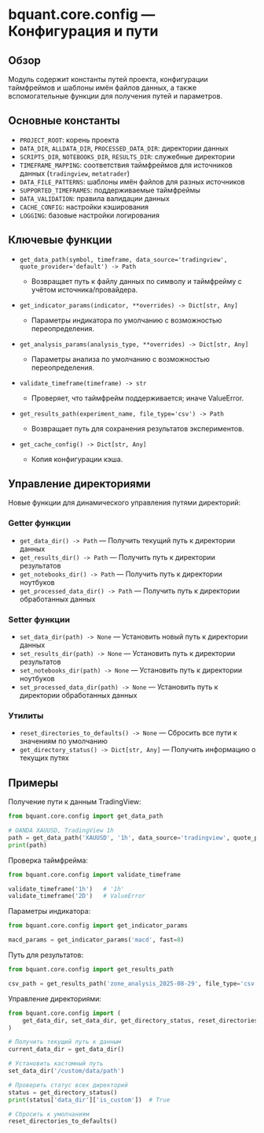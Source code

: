 # bquant.core.config — Конфигурация и пути

## Обзор

Модуль содержит константы путей проекта, конфигурации таймфреймов и шаблоны имён файлов данных, а также вспомогательные функции для получения путей и параметров.

## Основные константы

- `PROJECT_ROOT`: корень проекта
- `DATA_DIR`, `ALLDATA_DIR`, `PROCESSED_DATA_DIR`: директории данных
- `SCRIPTS_DIR`, `NOTEBOOKS_DIR`, `RESULTS_DIR`: служебные директории
- `TIMEFRAME_MAPPING`: соответствия таймфреймов для источников данных (`tradingview`, `metatrader`)
- `DATA_FILE_PATTERNS`: шаблоны имён файлов для разных источников
- `SUPPORTED_TIMEFRAMES`: поддерживаемые таймфреймы
- `DATA_VALIDATION`: правила валидации данных
- `CACHE_CONFIG`: настройки кэширования
- `LOGGING`: базовые настройки логирования

## Ключевые функции

- `get_data_path(symbol, timeframe, data_source='tradingview', quote_provider='default') -> Path`
  - Возвращает путь к файлу данных по символу и таймфрейму с учётом источника/провайдера.

- `get_indicator_params(indicator, **overrides) -> Dict[str, Any]`
  - Параметры индикатора по умолчанию с возможностью переопределения.

- `get_analysis_params(analysis_type, **overrides) -> Dict[str, Any]`
  - Параметры анализа по умолчанию с возможностью переопределения.

- `validate_timeframe(timeframe) -> str`
  - Проверяет, что таймфрейм поддерживается; иначе ValueError.

- `get_results_path(experiment_name, file_type='csv') -> Path`
  - Возвращает путь для сохранения результатов экспериментов.

- `get_cache_config() -> Dict[str, Any]`
  - Копия конфигурации кэша.

## Управление директориями

Новые функции для динамического управления путями директорий:

### Getter функции
- `get_data_dir() -> Path` — Получить текущий путь к директории данных
- `get_results_dir() -> Path` — Получить путь к директории результатов  
- `get_notebooks_dir() -> Path` — Получить путь к директории ноутбуков
- `get_processed_data_dir() -> Path` — Получить путь к директории обработанных данных

### Setter функции
- `set_data_dir(path) -> None` — Установить новый путь к директории данных
- `set_results_dir(path) -> None` — Установить путь к директории результатов
- `set_notebooks_dir(path) -> None` — Установить путь к директории ноутбуков  
- `set_processed_data_dir(path) -> None` — Установить путь к директории обработанных данных

### Утилиты
- `reset_directories_to_defaults() -> None` — Сбросить все пути к значениям по умолчанию
- `get_directory_status() -> Dict[str, Any]` — Получить информацию о текущих путях

## Примеры

Получение пути к данным TradingView:
```python
from bquant.core.config import get_data_path

# OANDA XAUUSD, TradingView 1h
path = get_data_path('XAUUSD', '1h', data_source='tradingview', quote_provider='oanda')
print(path)
```

Проверка таймфрейма:
```python
from bquant.core.config import validate_timeframe

validate_timeframe('1h')   # '1h'
validate_timeframe('2D')   # ValueError
```

Параметры индикатора:
```python
from bquant.core.config import get_indicator_params

macd_params = get_indicator_params('macd', fast=8)
```

Путь для результатов:
```python
from bquant.core.config import get_results_path

csv_path = get_results_path('zone_analysis_2025-08-29', file_type='csv')
```

Управление директориями:
```python
from bquant.core.config import (
    get_data_dir, set_data_dir, get_directory_status, reset_directories_to_defaults
)

# Получить текущий путь к данным
current_data_dir = get_data_dir()

# Установить кастомный путь
set_data_dir('/custom/data/path')

# Проверить статус всех директорий
status = get_directory_status()
print(status['data_dir']['is_custom'])  # True

# Сбросить к умолчаниям
reset_directories_to_defaults()
```
